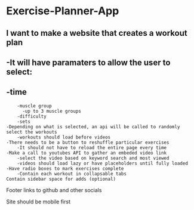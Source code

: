 # Exercise-Planner-App

## I want to make a website that creates a workout plan
##    -It will have paramaters to allow the user to select:
##        -time
        -muscle group
          -up to 3 muscle groups
        -difficulty
        -sets
    -Depending on what is selected, an api will be called to randomly select the workouts
        -workouts should load before videos
    -There needs to be a button to reshuffle particular exercises
        -It should not have to reload the entire page every time
    -Make a call to youtubes API to gather an embeded video link
        -select the video based on keyword search and most viewed
        -videos should load lazy or have placeholders until fully loaded
    -Have radio boxes to mark exercises complete
        -Contain each workout in collapsable tabs
    Contain sidebar space for adds (optional)
Footer links to github and other socials

Site should be mobile first
